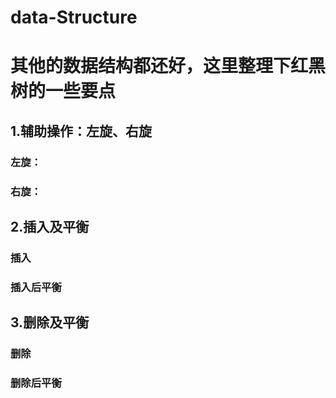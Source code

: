 # data-Structure
# 其他的数据结构都还好，这里整理下红黑树的一些要点<br>
## 1.辅助操作：左旋、右旋
### 左旋：

### 右旋：

## 2.插入及平衡
### 插入
### 插入后平衡

## 3.删除及平衡
### 删除
### 删除后平衡

